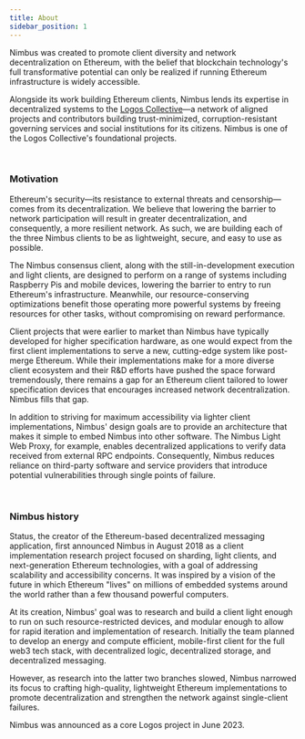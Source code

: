 ```yaml
---
title: About
sidebar_position: 1
---
```


Nimbus was created to promote client diversity and network decentralization on Ethereum, with the belief that blockchain technology's full transformative potential can only be realized if running Ethereum infrastructure is widely accessible.

Alongside its work building Ethereum clients, Nimbus lends its expertise in decentralized systems to the [Logos Collective](https://logos.co/)—a network of aligned projects and contributors building trust-minimized, corruption-resistant governing services and social institutions for its citizens. Nimbus is one of the Logos Collective's foundational projects.

<br/>

### Motivation

Ethereum's security—its resistance to external threats and censorship—comes from its decentralization. We believe that lowering the barrier to network participation will result in greater decentralization, and consequently, a more resilient network. As such, we are building each of the three Nimbus clients to be as lightweight, secure, and easy to use as possible.

The Nimbus consensus client, along with the still-in-development execution and light clients, are designed to perform on a range of systems including Raspberry Pis and mobile devices, lowering the barrier to entry to run Ethereum's infrastructure. Meanwhile, our resource-conserving optimizations benefit those operating more powerful systems by freeing resources for other tasks, without compromising on reward performance.

Client projects that were earlier to market than Nimbus have typically developed for higher specification hardware, as one would expect from the first client implementations to serve a new, cutting-edge system like post-merge Ethereum. While their implementations make for a more diverse client ecosystem and their R&D efforts have pushed the space forward tremendously, there remains a gap for an Ethereum client tailored to lower specification devices that encourages increased network decentralization. Nimbus fills that gap.

In addition to striving for maximum accessibility via lighter client implementations, Nimbus' design goals are to provide an architecture that makes it simple to embed Nimbus into other software. The Nimbus Light Web Proxy, for example, enables decentralized applications to verify data received from external RPC endpoints. Consequently, Nimbus reduces reliance on third-party software and service providers that introduce potential vulnerabilities through single points of failure.

<br/>

### Nimbus history

Status, the creator of the Ethereum-based decentralized messaging application, first announced Nimbus in August 2018 as a client implementation research project focused on sharding, light clients, and next-generation Ethereum technologies, with a goal of addressing scalability and accessibility concerns. It was inspired by a vision of the future in which Ethereum "lives" on millions of embedded systems around the world rather than a few thousand powerful computers.

At its creation, Nimbus' goal was to research and build a client light enough to run on such resource-restricted devices, and modular enough to allow for rapid iteration and implementation of research. Initially the team planned to develop an energy and compute efficient, mobile-first client for the full web3 tech stack, with decentralized logic, decentralized storage, and decentralized messaging.

However, as research into the latter two branches slowed, Nimbus narrowed its focus to crafting high-quality, lightweight Ethereum implementations to promote decentralization and strengthen the network against single-client failures.

Nimbus was announced as a core Logos project in June 2023.
